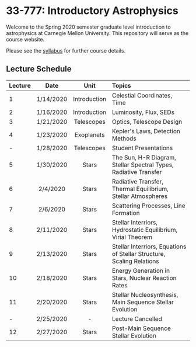 # 33-777: Introductory Astrophysics

Welcome to the Spring 2020 semester graduate level introduction to astrophysics at Carnegie Mellon University.  This repository will serve as the course website. 

Please see the [syllabus](./Syllabus.pdf) for further course details.  

## Lecture Schedule

| Lecture | Date      | Unit         | Topics |
| --------|:---------:| :-----------:| :------|
| 1       | 1/14/2020 | Introduction | Celestial Coordinates, Time |
| 2       | 1/16/2020 | Introduction | Luminosity, Flux, SEDs |
| 3       | 1/21/2020 | Telescopes   | Optics, Telescope Design |
| 4       | 1/23/2020 | Exoplanets   | Kepler's Laws, Detection Methods |
| -       | 1/28/2020 | Telescopes   | Student Presentations |
| 5       | 1/30/2020 | Stars        | The Sun, H-R Diagram, Stellar Spectral Types, Radiative Transfer|
| 6       | 2/4/2020  | Stars        | Radiative Transfer, Thermal Equilibrium, Stellar Atmospheres |
| 7       | 2/6/2020  | Stars        | Scattering Processes, Line Formation |
| 8       | 2/11/2020 | Stars        | Stellar Interriors, Hydrostatic Equilibrium, Virial Theorem |
| 9       | 2/13/2020 | Stars        | Stellar Interriors, Equations of Stellar Structure, Scaling Relations |
| 10      | 2/18/2020 | Stars        | Energy Generation in Stars, Nuclear Reaction Rates |
| 11      | 2/20/2020 | Stars        | Stellar Nucleosynthesis, Main Sequence Stellar Evolution |
| -       | 2/25/2020 | -            | Lecture Cancelled |
| 12      | 2/27/2020 | Stars        | Post-Main Sequence Stellar Evolution | 